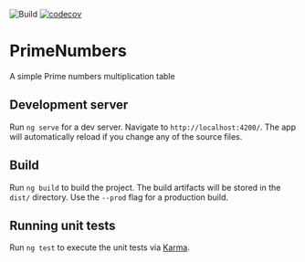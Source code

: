 ![Build](https://github.com/isahohieku/prime-number-table/workflows/Build/badge.svg)
[![codecov](https://codecov.io/gh/isahohieku/prime-number-table/branch/master/graph/badge.svg)](https://codecov.io/gh/isahohieku/prime-number-table)

# PrimeNumbers
A simple Prime numbers multiplication table

## Development server

Run `ng serve` for a dev server. Navigate to `http://localhost:4200/`. The app will automatically reload if you change any of the source files.

## Build

Run `ng build` to build the project. The build artifacts will be stored in the `dist/` directory. Use the `--prod` flag for a production build.

## Running unit tests

Run `ng test` to execute the unit tests via [Karma](https://karma-runner.github.io).
